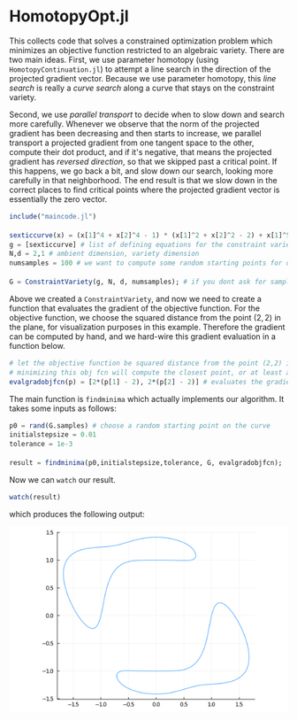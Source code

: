 # HomotopyOpt.jl

This collects code that solves a constrained optimization problem which minimizes an objective function restricted to an algebraic variety.
There are two main ideas. First, we use parameter homotopy (using `HomotopyContinuation.jl`) to attempt a line search in the direction of the projected gradient vector.
Because we use parameter homotopy, this *line search* is really a *curve search* along a curve that stays on the constraint variety.

Second, we use *parallel transport* to decide when to slow down and search more carefully. Whenever we observe that the norm of the projected
gradient has been decreasing and then starts to increase, we parallel transport a projected gradient from one tangent space to the other,
compute their dot product, and if it's negative, that means the projected gradient has *reversed direction*, so that we skipped past a critical point.
If this happens, we go back a bit, and slow down our search, looking more carefully in that neighborhood.
The end result is that we slow down in the correct places to find critical points where the projected gradient vector is essentially the zero vector.

```julia
include("maincode.jl")

sexticcurve(x) = (x[1]^4 + x[2]^4 - 1) * (x[1]^2 + x[2]^2 - 2) + x[1]^5 * x[2] # sextic curve
g = [sexticcurve] # list of defining equations for the constraint variety
N,d = 2,1 # ambient dimension, variety dimension
numsamples = 100 # we want to compute some random starting points for our optimization problem

G = ConstraintVariety(g, N, d, numsamples); # if you dont ask for samples, it will not compute them.
```

Above we created a `ConstraintVariety`, and now we need to create a function that evaluates the gradient of the objective function.
For the objective function, we choose the squared distance from the point $(2,2)$ in the plane, for visualization purposes in this example.
Therefore the gradient can be computed by hand, and we hard-wire this gradient evaluation in a function below.
```julia
# let the objective function be squared distance from the point (2,2) in the plane
# minimizing this obj fcn will compute the closest point, or at least a locally closest point
evalgradobjfcn(p) = [2*(p[1] - 2), 2*(p[2] - 2)] # evaluates the gradient of the objective function
```

The main function is `findminima` which actually implements our algorithm. It takes some inputs as follows:
```julia
p0 = rand(G.samples) # choose a random starting point on the curve
initialstepsize = 0.01
tolerance = 1e-3

result = findminima(p0,initialstepsize,tolerance, G, evalgradobjfcn);
```

Now we can `watch` our result.
```julia
watch(result)
```
which produces the following output:

![](https://github.com/alexheaton2/ConstrainedOptimizationByParameterHomotopy.jl/blob/firstbranch/watch2021-04-20T11:29:41.721.gif)
